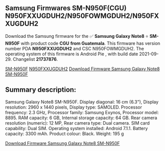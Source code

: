 <h2>Samsung Firmwares SM-N950F(CGU) N950FXXUGDUH2/N950FOWMGDUH2/N950FXXUGDUH2</h2>
Download the Samsung firmware for the ✅ <strong>Samsung Galaxy Note8 </strong> ⭐ <strong>SM-N950F</strong> with product code <strong>CGU</strong> <strong> from Guatemala</strong>. This firmware has version number PDA <strong>N950FXXUGDUH2</strong> and CSC N950FOWMGDUH2. The operating system of this firmware is Android Pie , with build date 2021-09-29. Changelist <strong>21737876</strong>.


[SM-N950F](https://samfirm.shop/samsung/model/SM-N950F)
[N950FXXUGDUH2](https://samfirm.shop/samsung/pda/N950FXXUGDUH2)
[Download Firmware Samsung Galaxy Note8 SM-N950F](https://samfirm.shop/samsung/firmware/461181)
<h2>Summary description:</h2>
<p>Samsung Galaxy Note8 SM-N950F. Display diagonal: 16 cm (6.3"), Display resolution: 2960 x 1440 pixels, Display type: SAMOLED. Processor frequency: 2.3 GHz, Processor family: Samsung Exynos, Processor model: 8895. RAM capacity: 6 GB, Internal storage capacity: 64 GB. Rear camera resolution (numeric): 12 MP, Rear camera type: Dual camera. SIM card capability: Dual SIM. Operating system installed: Android 7.1.1. Battery capacity: 3300 mAh. Product colour: Black. Weight: 195 g</p>


[Download Firmware Samsung Galaxy Note8 SM-N950F](https://samfirm.shop/samsung/firmware/461181)
